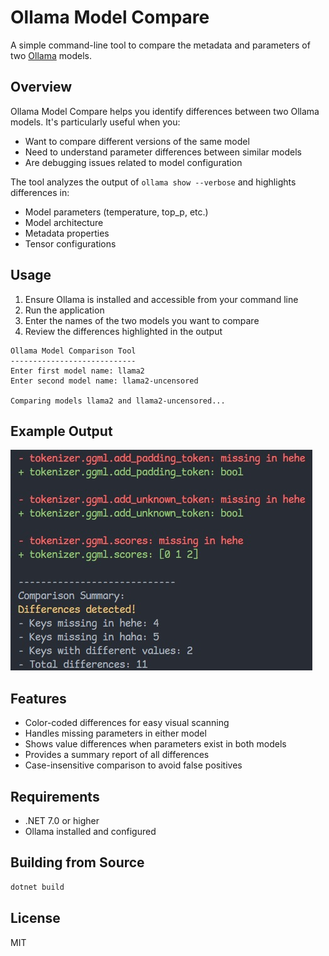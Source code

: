 # Ollama Model Compare

A simple command-line tool to compare the metadata and parameters of two [Ollama](https://ollama.ai/) models.

## Overview

Ollama Model Compare helps you identify differences between two Ollama models. It's particularly useful when you:

- Want to compare different versions of the same model
- Need to understand parameter differences between similar models
- Are debugging issues related to model configuration

The tool analyzes the output of `ollama show --verbose` and highlights differences in:
- Model parameters (temperature, top_p, etc.)
- Model architecture
- Metadata properties
- Tensor configurations

## Usage

1. Ensure Ollama is installed and accessible from your command line
2. Run the application
3. Enter the names of the two models you want to compare
4. Review the differences highlighted in the output

```
Ollama Model Comparison Tool
----------------------------
Enter first model name: llama2
Enter second model name: llama2-uncensored

Comparing models llama2 and llama2-uncensored...
```

## Example Output

![Example comparison output](media/example.jpg)

## Features

- Color-coded differences for easy visual scanning
- Handles missing parameters in either model
- Shows value differences when parameters exist in both models
- Provides a summary report of all differences
- Case-insensitive comparison to avoid false positives

## Requirements

- .NET 7.0 or higher
- Ollama installed and configured

## Building from Source

```bash
dotnet build
```

## License

MIT
